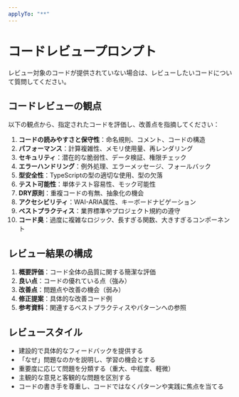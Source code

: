 ```yaml
---
applyTo: "**"
---
```

# コードレビュープロンプト

レビュー対象のコードが提供されていない場合は、レビューしたいコードについて質問してください。

## コードレビューの観点

以下の観点から、指定されたコードを評価し、改善点を指摘してください：

1. **コードの読みやすさと保守性**：命名規則、コメント、コードの構造
2. **パフォーマンス**：計算複雑性、メモリ使用量、再レンダリング
3. **セキュリティ**：潜在的な脆弱性、データ検証、権限チェック
4. **エラーハンドリング**：例外処理、エラーメッセージ、フォールバック
5. **型安全性**：TypeScriptの型の適切な使用、型の欠落
6. **テスト可能性**：単体テスト容易性、モック可能性
7. **DRY原則**：重複コードの有無、抽象化の機会
8. **アクセシビリティ**：WAI-ARIA属性、キーボードナビゲーション
9. **ベストプラクティス**：業界標準やプロジェクト規約の遵守
10. **コード臭**：過度に複雑なロジック、長すぎる関数、大きすぎるコンポーネント

## レビュー結果の構成

1. **概要評価**：コード全体の品質に関する簡潔な評価
2. **良い点**：コードの優れている点（強み）
3. **改善点**：問題点や改善の機会（弱み）
4. **修正提案**：具体的な改善コード例
5. **参考資料**：関連するベストプラクティスやパターンへの参照

## レビュースタイル

- 建設的で具体的なフィードバックを提供する
- 「なぜ」問題なのかを説明し、学習の機会とする
- 重要度に応じて問題を分類する（重大、中程度、軽微）
- 主観的な意見と客観的な問題を区別する
- コードの書き手を尊重し、コードではなくパターンや実践に焦点を当てる